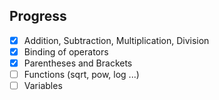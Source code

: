 ## Progress
- [X] Addition, Subtraction, Multiplication, Division
- [X] Binding of operators 
- [X] Parentheses and Brackets 
- [ ] Functions (sqrt, pow, log ...) 
- [ ] Variables 
